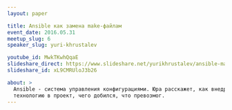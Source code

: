 ```yaml
---
layout: paper

title: Ansible как замена make-файлам
event_date: 2016.05.31
meetup_slug: 6
speaker_slug: yuri-khrustalev

youtube_id: MwkTKwhQqaE
slideshare_direct: https://www.slideshare.net/yurikhrustalev/ansible-make-63682802
slideshare_id: xL9CMRUloJ3b26

about: > 
  Ansible - система управления конфигурациями. Юра расскажет, как внедрил 
  технологию в проект, чего добился, что превозмог.
---
```

